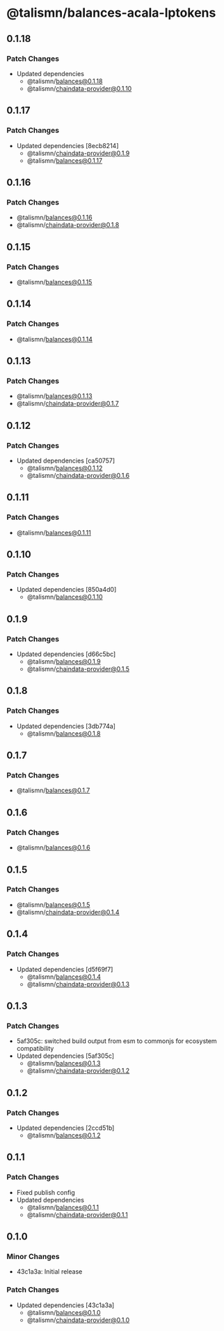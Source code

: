 # @talismn/balances-acala-lptokens

## 0.1.18

### Patch Changes

- Updated dependencies
  - @talismn/balances@0.1.18
  - @talismn/chaindata-provider@0.1.10

## 0.1.17

### Patch Changes

- Updated dependencies [8ecb8214]
  - @talismn/chaindata-provider@0.1.9
  - @talismn/balances@0.1.17

## 0.1.16

### Patch Changes

- @talismn/balances@0.1.16
- @talismn/chaindata-provider@0.1.8

## 0.1.15

### Patch Changes

- @talismn/balances@0.1.15

## 0.1.14

### Patch Changes

- @talismn/balances@0.1.14

## 0.1.13

### Patch Changes

- @talismn/balances@0.1.13
- @talismn/chaindata-provider@0.1.7

## 0.1.12

### Patch Changes

- Updated dependencies [ca50757]
  - @talismn/balances@0.1.12
  - @talismn/chaindata-provider@0.1.6

## 0.1.11

### Patch Changes

- @talismn/balances@0.1.11

## 0.1.10

### Patch Changes

- Updated dependencies [850a4d0]
  - @talismn/balances@0.1.10

## 0.1.9

### Patch Changes

- Updated dependencies [d66c5bc]
  - @talismn/balances@0.1.9
  - @talismn/chaindata-provider@0.1.5

## 0.1.8

### Patch Changes

- Updated dependencies [3db774a]
  - @talismn/balances@0.1.8

## 0.1.7

### Patch Changes

- @talismn/balances@0.1.7

## 0.1.6

### Patch Changes

- @talismn/balances@0.1.6

## 0.1.5

### Patch Changes

- @talismn/balances@0.1.5
- @talismn/chaindata-provider@0.1.4

## 0.1.4

### Patch Changes

- Updated dependencies [d5f69f7]
  - @talismn/balances@0.1.4
  - @talismn/chaindata-provider@0.1.3

## 0.1.3

### Patch Changes

- 5af305c: switched build output from esm to commonjs for ecosystem compatibility
- Updated dependencies [5af305c]
  - @talismn/balances@0.1.3
  - @talismn/chaindata-provider@0.1.2

## 0.1.2

### Patch Changes

- Updated dependencies [2ccd51b]
  - @talismn/balances@0.1.2

## 0.1.1

### Patch Changes

- Fixed publish config
- Updated dependencies
  - @talismn/balances@0.1.1
  - @talismn/chaindata-provider@0.1.1

## 0.1.0

### Minor Changes

- 43c1a3a: Initial release

### Patch Changes

- Updated dependencies [43c1a3a]
  - @talismn/balances@0.1.0
  - @talismn/chaindata-provider@0.1.0
